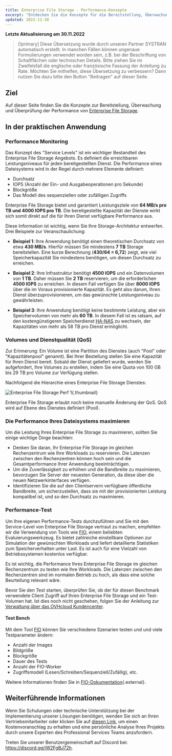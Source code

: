 ```yaml
---
title: Enterprise File Storage - Performance-Konzepte
excerpt: "Entdecken Sie die Konzepte für die Bereitstellung, Überwachung und den Performance-Test von Enterprise File Storage"
updated: 2022-11-30
---
```


**Letzte Aktualisierung am 30.11.2022**

> [!primary]
> Diese Übersetzung wurde durch unseren Partner SYSTRAN automatisch erstellt. In manchen Fällen können ungenaue Formulierungen verwendet worden sein, z.B. bei der Beschriftung von Schaltflächen oder technischen Details. Bitte ziehen Sie im Zweifelsfall die englische oder französische Fassung der Anleitung zu Rate. Möchten Sie mithelfen, diese Übersetzung zu verbessern? Dann nutzen Sie dazu bitte den Button "Beitragen" auf dieser Seite.
>

## Ziel

Auf dieser Seite finden Sie die Konzepte zur Bereitstellung, Überwachung und Überprüfung der Performance von [Enterprise File Storage](https://www.ovhcloud.com/de/storage-solutions/enterprise-file-storage/).

## In der praktischen Anwendung

### Performance Monitoring

Das Konzept des "Service Levels" ist ein wichtiger Bestandteil des Enterprise File Storage Angebots. Es definiert die erreichbaren Leistungsniveaus für jeden bereitgestellten Dienst. Die Performance eines Dateisystems wird in der Regel durch mehrere Elemente definiert: 

- Durchsatz 
- IOPS (Anzahl der Ein- und Ausgabeoperationen pro Sekunde)
- Blockgröße
- Das Modell des sequenziellen oder zufälligen Zugriffs

Enterprise File Storage bietet und garantiert Leistungsziele von **64 MB/s pro TB und 4000 IOPS pro TB**. Die bereitgestellte Kapazität der Dienste wirkt sich somit direkt auf die für Ihren Dienst verfügbare Performance aus.

Diese Information ist wichtig, wenn Sie Ihre Storage-Architektur entwerfen. Drei Beispiele zur Veranschaulichung:

- **Beispiel 1**: Ihre Anwendung benötigt einen theoretischen Durchsatz von etwa **430 MB/s**. Hierfür müssen Sie mindestens **7 TB** Storage bereitstellen. Eine kurze Berechnung (**430/64 = 6,72**) zeigt, wie viel Speicherkapazität Sie mindestens benötigen, um diesen Durchsatz zu erreichen.

- **Beispiel 2**: Ihre Infrastruktur benötigt **4500 IOPS** und ein Datenvolumen von **1 TB**. Daher müssen Sie **2 TB** reservieren, um die erforderlichen **4500 IOPS**  zu erreichen. In diesem Fall verfügen Sie über **8000 IOPS** über die im Voraus provisionierte Kapazität. Es geht also darum, Ihren Dienst überzuprovisionieren, um das gewünschte Leistungsniveau zu gewährleisten.

- **Beispiel 3**: Ihre Anwendung benötigt keine bestimmte Leistung, aber ein Speichervolumen von mehr als **60 TB**. In diesem Fall ist es ratsam, auf den kostengünstigeren Speicherdienst [HA-NAS](https://www.ovhcloud.com/de/storage-solutions/nas-ha/) zu wechseln, der Kapazitäten von mehr als 58 TB pro Dienst ermöglicht.

### Volumes und Dienstqualität (QoS)

Zur Erinnerung: Ein Volume ist eine Partition des Dienstes (auch "Pool" oder "Kapazitätenpool" genannt). Bei Ihrer Bestellung stellen Sie eine Kapazität für Ihren Dienst bereit. Sobald der Dienst geliefert wurde, werden Sie aufgefordert, Ihre Volumes zu erstellen, indem Sie eine Quota von 100 GB bis 29 TB pro Volume zur Verfügung stellen. 

Nachfolgend die Hierarchie eines Enterprise File Storage Dienstes:

![Enterprise File Storage Perf 1](images/Netapp_Hierarchie_2.png){.thumbnail}

Enterprise File Storage erlaubt noch keine manuelle Änderung der QoS. QoS wird auf Ebene des Dienstes definiert (Pool).

### Die Performance Ihres Dateisystems maximieren

Um die Leistung Ihres Enterprise File Storage zu maximieren, sollten Sie einige wichtige Dinge beachten:

- Denken Sie daran, Ihr Enterprise File Storage im gleichen Rechenzentrum wie Ihre Workloads zu reservieren. Die Latenzen zwischen den Rechenzentren können hoch sein und die Gesamtperformance Ihrer Anwendung beeinträchtigen.
- Um die Zuverlässigkeit zu erhöhen und die Bandbreite zu maximieren, bevorzugen Sie Server der neuesten Generation, da diese über die neuen Netzwerkinterfaces verfügen.
- Identifizieren Sie die auf den Clientservern verfügbare öffentliche Bandbreite, um sicherzustellen, dass sie mit der provisionierten Leistung kompatibel ist, und so den Durchsatz zu maximieren.

### Performance-Test

Um Ihre eigenen Performance-Tests durchzuführen und Sie mit den Service-Level von Enterprise File Storage vertraut zu machen, empfehlen wir die Verwendung von Tools wie [FIO](https://github.com/axboe/fio), einem beliebten Evaluierungswerkzeug. Es bietet zahlreiche einstellbare Optionen zur Simulation der gewünschten Workloads und liefert detaillierte Statistiken zum Speicherverhalten unter Last. Es ist auch für eine Vielzahl von Betriebssystemen kostenlos verfügbar.

Es ist wichtig, die Performance Ihres Enterprise File Storage im gleichen Rechenzentrum zu testen wie Ihre Workloads. Die Latenzen zwischen den Rechenzentren sind im normalen Betrieb zu hoch, als dass eine solche Beurteilung relevant wäre.

Bevor Sie den Test starten, überprüfen Sie, ob der für diesen Benchmark verwendete Client Zugriff auf Ihren Enterprise File Storage und ein Test-Volumen hat. Ist dies noch nicht geschehen, folgen Sie der Anleitung zur [Verwaltung über das OVHcloud Kundencenter](/pages/cloud/storage/file_storage/netapp_control_panel).

#### Test Bench

Mit dem Tool [FIO](https://github.com/axboe/fio) können Sie verschiedene Szenarien testen und und viele Testparameter ändern:

- Anzahl der Images 
- Bildgröße
- Blockgröße
- Dauer des Tests
- Anzahl der FIO-Worker
- Zugriffsmodell (Lesen/Schreiben/Sequenziell/Zufällig), etc.

Weitere Informationen finden Sie in [FIO-Dokumentation](https://fio.readthedocs.io/en/latest/index.html){.external}.

## Weiterführende Informationen

Wenn Sie Schulungen oder technische Unterstützung bei der Implementierung unserer Lösungen benötigen, wenden Sie sich an Ihren Vertriebsmitarbeiter oder klicken Sie auf [diesen Link](https://www.ovhcloud.com/de/professional-services/), um einen Kostenvoranschlag zu erhalten und eine persönliche Analyse Ihres Projekts durch unsere Experten des Professional Services Teams anzufordern.

Treten Sie unserer Benutzergemeinschaft auf Discord bei: <https://discord.gg/jW2FgBJ72h>.
